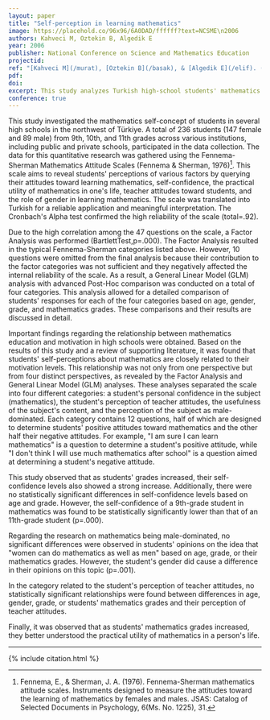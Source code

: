 ```yaml
---
layout: paper
title: "Self-perception in learning mathematics"
image: https://placehold.co/96x96/6A0DAD/ffffff?text=NCSME\n2006
authors: Kahveci M, Oztekin B, Algedik E
year: 2006
publisher: National Conference on Science and Mathematics Education
projectid:
ref: "[Kahveci M](/murat), [Oztekin B](/basak), & [Algedik E](/elif). (2006). _Self-perception in learning mathematics_. Paper presented at the National Conference on Science and Mathematics Education. Gazi University, Ankara, Turkey. September 7 - 9, 2006."
pdf:
doi:
excerpt: This study analyzes Turkish high-school students' mathematics self-concept, linking self-perception to motivation across four key attitudinal categories.
conference: true
---
```


This study investigated the mathematics self-concept of students in several high schools in the northwest of Türkiye. A total of 236 students (147 female and 89 male) from 9th, 10th, and 11th grades across various institutions, including public and private schools, participated in the data collection. The data for this quantitative research was gathered using the Fennema-Sherman Mathematics Attitude Scales (Fennema & Sherman, 1976)[^1]. This scale aims to reveal students' perceptions of various factors by querying their attitudes toward learning mathematics, self-confidence, the practical utility of mathematics in one's life, teacher attitudes toward students, and the role of gender in learning mathematics. The scale was translated into Turkish for a reliable application and meaningful interpretation. The Cronbach's Alpha test confirmed the high reliability of the scale (total=.92).

Due to the high correlation among the 47 questions on the scale, a Factor Analysis was performed (BartlettTest,p=.000). The Factor Analysis resulted in the typical Fennema-Sherman categories listed above. However, 10 questions were omitted from the final analysis because their contribution to the factor categories was not sufficient and they negatively affected the internal reliability of the scale. As a result, a General Linear Model (GLM) analysis with advanced Post-Hoc comparison was conducted on a total of four categories. This analysis allowed for a detailed comparison of students' responses for each of the four categories based on age, gender, grade, and mathematics grades. These comparisons and their results are discussed in detail.

Important findings regarding the relationship between mathematics education and motivation in high schools were obtained. Based on the results of this study and a review of supporting literature, it was found that students' self-perceptions about mathematics are closely related to their motivation levels. This relationship was not only from one perspective but from four distinct perspectives, as revealed by the Factor Analysis and General Linear Model (GLM) analyses. These analyses separated the scale into four different categories: a student's personal confidence in the subject (mathematics), the student's perception of teacher attitudes, the usefulness of the subject's content, and the perception of the subject as male-dominated. Each category contains 12 questions, half of which are designed to determine students' positive attitudes toward mathematics and the other half their negative attitudes. For example, "I am sure I can learn mathematics" is a question to determine a student's positive attitude, while "I don't think I will use much mathematics after school" is a question aimed at determining a student's negative attitude.

This study observed that as students' grades increased, their self-confidence levels also showed a strong increase. Additionally, there were no statistically significant differences in self-confidence levels based on age and grade. However, the self-confidence of a 9th-grade student in mathematics was found to be statistically significantly lower than that of an 11th-grade student (p=.000).

Regarding the research on mathematics being male-dominated, no significant differences were observed in students' opinions on the idea that "women can do mathematics as well as men" based on age, grade, or their mathematics grades. However, the student's gender did cause a difference in their opinions on this topic (p=.001).

In the category related to the student's perception of teacher attitudes, no statistically significant relationships were found between differences in age, gender, grade, or students' mathematics grades and their perception of teacher attitudes.

Finally, it was observed that as students' mathematics grades increased, they better understood the practical utility of mathematics in a person's life.

---

[^1]: Fennema, E., & Sherman, J. A. (1976). Fennema-Sherman mathematics attitude scales. Instruments designed to measure the attitudes toward the learning of mathematics by females and males. JSAS: Catalog of Selected Documents in Psychology, 6(Ms. No. 1225), 31.

{% include citation.html %}